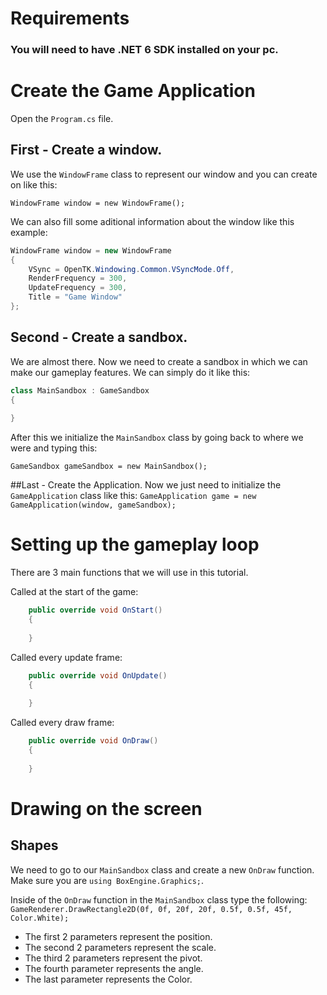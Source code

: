 # Requirements
### You will need to have .NET 6 SDK installed on your pc.

# Create the Game Application

Open the ```Program.cs``` file.

## First - Create a window.
We use the ```WindowFrame``` class to represent our window and you can create on like this:

```WindowFrame window = new WindowFrame();```

We can also fill some aditional information about the window like this example:
```cs 
WindowFrame window = new WindowFrame
{
    VSync = OpenTK.Windowing.Common.VSyncMode.Off,
    RenderFrequency = 300,
    UpdateFrequency = 300,
    Title = "Game Window"
};
```

## Second - Create a sandbox.
We are almost there. Now we need to create a sandbox in which we can make our gameplay features.
We can simply do it like this:
```cs 
class MainSandbox : GameSandbox
{
  
}

```

After this we initialize the ```MainSandbox``` class by going back to where we were and typing this:
```
GameSandbox gameSandbox = new MainSandbox();
```

##Last - Create the Application.
Now we just need to initialize the ```GameApplication``` class like this:
```GameApplication game = new GameApplication(window, gameSandbox);```

# Setting up the gameplay loop
There are 3 main functions that we will use in this tutorial.

Called at the start of the game:
```cs 
    public override void OnStart()
    {
	    
    }
```

Called every update frame:
```cs 
    public override void OnUpdate()
    {
	    
    }
```

Called every draw frame:
```cs 
    public override void OnDraw()
    {
	    
    }
```

# Drawing on the screen
## Shapes
We need to go to our ```MainSandbox``` class and create a new ```OnDraw``` function.
Make sure you are ```using BoxEngine.Graphics;```.

Inside of the ```OnDraw``` function in the ```MainSandbox``` class type the following:
```GameRenderer.DrawRectangle2D(0f, 0f, 20f, 20f, 0.5f, 0.5f, 45f, Color.White);```

- The first 2 parameters represent the position.
- The second 2 parameters represent the scale.
- The third 2 parameters represent the pivot.
- The fourth parameter represents the angle.
- The last parameter represents the Color.
